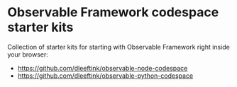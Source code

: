 # Observable Framework codespace starter kits

Collection of starter kits for starting with Observable Framework right inside your browser:

- https://github.com/dleeftink/observable-node-codespace
- https://github.com/dleeftink/observable-python-codespace
